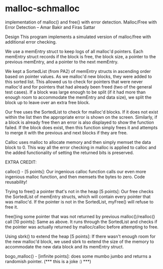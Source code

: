 malloc-schmalloc
================

implementation of malloc() and free() with error detection.
Malloc/Free with Error Detection – Amar Bakir and Firas Sattar

Design
This program implements a simulated version of malloc/free with additional error checking. 

We use a memEntry struct to keep logs of all malloc'd pointers. Each memEntry struct records if the block is free, the block size, a pointer to the previous memEntry, and a pointer to the next memEntry.

We kept a SortedList (from PA2) of memEntry structs in ascending order based on pointer values. As we malloc'd new blocks, they were added to this sorted list. This allowed us to check for pointers that were never malloc'd and for pointers that had already been freed (two of the general test cases). If a block was large enough to be split (if it had more than enough room to accommodate the memEntry and data size), we split the block up to leave over an extra free block.

Our free uses the SortedList to check for malloc'd blocks. If it does not exist within the list then the appropriate error is shown on the screen. Similarly, if a block is already free then an error is also displayed to show the function failed. If the block does exist, then this function simply frees it and attempts to merge it with the previous and next blocks if they are free.

Calloc uses malloc to allocate memory and then simply memset the data block to 0. This way all the error checking in malloc is applied to calloc and the added functionality of setting the returned bits is preserved.

EXTRA CREDIT:

calloc() - [5 points]: Our ingenious calloc function calls our even more ingenious malloc function, and then memsets the bytes to zero. Code reusability!

Trying to free() a pointer that's not in the heap [5 points]:
Our free checks the SortedList of memEntry structs, which will contain every pointer that was malloc'd. If the pointer is not in the SortedList, myFree() will refuse to free it.

free()ing some pointer that was not returned by previous malloc()/realloc() call [10 points]: Same as above. It runs through the SortedList and checks if the pointer was actually returned by malloc/calloc before attempting to free.



Using sbrk() to extend the heap [5 points]: 
If there wasn't enough room for the new malloc'd block, we used sbrk to extend the size of the memory to accommodate the new data block and its memEntry struct.

bogo_malloc() - [infinite points]: does some mumbo jumbo and returns a randomish pointer. (*** this is a joke :) ***)
